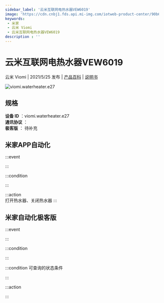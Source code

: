 ```yaml
---
sidebar_label: '云米互联网电热水器VEW6019'
image: 'https://cdn.cnbj1.fds.api.mi-img.com/iotweb-product-center/90b6be5dcb80467322cc3ca8f5690919_168.png?GalaxyAccessKeyId=AKVGLQWBOVIRQ3XLEW&Expires=9223372036854775807&Signature=12i/S2/9rhCDNS7YeyfcUvHzb3M='
keywords: 
 - 米家
 - 云米 Viomi
 - 云米互联网电热水器VEW6019
description : ''
---
```

# 云米互联网电热水器VEW6019

云米 Viomi | 2021/5/25 发布 | [产品百科](https://home.mi.com/webapp/content/baike/product/index.html?model=viomi.waterheater.e27/) | [说明书](https://home.mi.com/views/introduction.html?model=viomi.waterheater.e27&region=cn)

![viomi.waterheater.e27](https://cdn.cnbj1.fds.api.mi-img.com/iotweb-product-center/90b6be5dcb80467322cc3ca8f5690919_168.png?GalaxyAccessKeyId=AKVGLQWBOVIRQ3XLEW&Expires=9223372036854775807&Signature=12i/S2/9rhCDNS7YeyfcUvHzb3M=)

## 规格  
> 
**设备 ID** ：viomi.waterheater.e27  
**通讯协议** ：  
**极客版**  ： 待补充 


## 米家APP自动化  

:::event  

:::

:::condition  

:::

:::action   
打开热水器、关闭热水器
:::

## 米家自动化极客版  

:::event  

:::

:::condition  

:::

:::condition 可查询的状态条件  

:::

:::action  

:::

        
